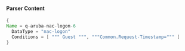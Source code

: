#### Parser Content
```Java
{
Name = q-aruba-nac-logon-6
  DataType = "nac-logon"
  Conditions = [ """ Guest """, """Common.Request-Timestamp=""" ]
}
```